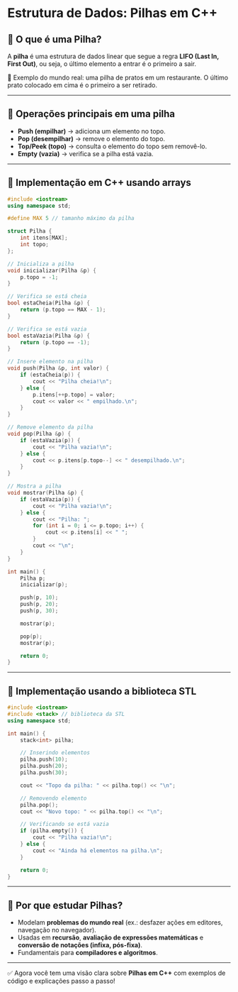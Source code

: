 # Estrutura de Dados: Pilhas em C++

## 📌 O que é uma Pilha?
A **pilha** é uma estrutura de dados linear que segue a regra **LIFO (Last In, First Out)**, ou seja, o último elemento a entrar é o primeiro a sair.

📍 Exemplo do mundo real: uma pilha de pratos em um restaurante. O último prato colocado em cima é o primeiro a ser retirado.

---

## 🔹 Operações principais em uma pilha
- **Push (empilhar)** → adiciona um elemento no topo.  
- **Pop (desempilhar)** → remove o elemento do topo.  
- **Top/Peek (topo)** → consulta o elemento do topo sem removê-lo.  
- **Empty (vazia)** → verifica se a pilha está vazia.  

---

## 🔹 Implementação em C++ usando arrays

```cpp
#include <iostream>
using namespace std;

#define MAX 5 // tamanho máximo da pilha

struct Pilha {
    int itens[MAX];
    int topo;
};

// Inicializa a pilha
void inicializar(Pilha &p) {
    p.topo = -1;
}

// Verifica se está cheia
bool estaCheia(Pilha &p) {
    return (p.topo == MAX - 1);
}

// Verifica se está vazia
bool estaVazia(Pilha &p) {
    return (p.topo == -1);
}

// Insere elemento na pilha
void push(Pilha &p, int valor) {
    if (estaCheia(p)) {
        cout << "Pilha cheia!\n";
    } else {
        p.itens[++p.topo] = valor;
        cout << valor << " empilhado.\n";
    }
}

// Remove elemento da pilha
void pop(Pilha &p) {
    if (estaVazia(p)) {
        cout << "Pilha vazia!\n";
    } else {
        cout << p.itens[p.topo--] << " desempilhado.\n";
    }
}

// Mostra a pilha
void mostrar(Pilha &p) {
    if (estaVazia(p)) {
        cout << "Pilha vazia!\n";
    } else {
        cout << "Pilha: ";
        for (int i = 0; i <= p.topo; i++) {
            cout << p.itens[i] << " ";
        }
        cout << "\n";
    }
}

int main() {
    Pilha p;
    inicializar(p);

    push(p, 10);
    push(p, 20);
    push(p, 30);

    mostrar(p);

    pop(p);
    mostrar(p);

    return 0;
}
```

---

## 🔹 Implementação usando a biblioteca STL

```cpp
#include <iostream>
#include <stack> // biblioteca da STL
using namespace std;

int main() {
    stack<int> pilha;

    // Inserindo elementos
    pilha.push(10);
    pilha.push(20);
    pilha.push(30);

    cout << "Topo da pilha: " << pilha.top() << "\n";

    // Removendo elemento
    pilha.pop();
    cout << "Novo topo: " << pilha.top() << "\n";

    // Verificando se está vazia
    if (pilha.empty()) {
        cout << "Pilha vazia!\n";
    } else {
        cout << "Ainda há elementos na pilha.\n";
    }

    return 0;
}
```

---

## 📌 Por que estudar Pilhas?
- Modelam **problemas do mundo real** (ex.: desfazer ações em editores, navegação no navegador).  
- Usadas em **recursão**, **avaliação de expressões matemáticas** e **conversão de notações (infixa, pós-fixa)**.  
- Fundamentais para **compiladores e algoritmos**.  

---

✅ Agora você tem uma visão clara sobre **Pilhas em C++** com exemplos de código e explicações passo a passo!
